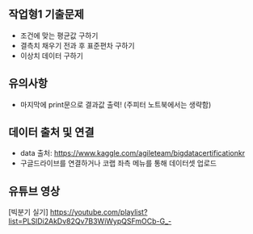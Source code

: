 ## 작업형1 기출문제 
- 조건에 맞는 평균값 구하기
- 결측치 채우기 전과 후 표준편차 구하기
- 이상치 데이터 구하기

## 유의사항
- 마지막에 print문으로 결과값 출력! (주피터 노트북에서는 생략함)

## 데이터 출처 및 연결
- data 출처: https://www.kaggle.com/agileteam/bigdatacertificationkr
- 구글드라이브를 연결하거나 코랩 좌측 메뉴를 통해 데이터셋 업로드


## 유튜브 영상
[빅분기 실기] https://youtube.com/playlist?list=PLSlDi2AkDv82Qv7B3WiWypQSFmOCb-G_-
